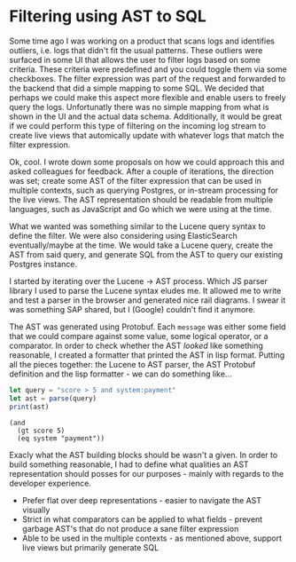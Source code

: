 # Filtering using AST to SQL

Some time ago I was working on a product that scans logs and identifies outliers, i.e. logs that didn't fit the usual patterns. 
These outliers were surfaced in some UI that allows the user to filter logs based on some criteria. 
These criteria were predefined and you could toggle them via some checkboxes. 
The filter expression was part of the request and forwarded to the backend that did a simple mapping to some SQL. 
We decided that perhaps we could make this aspect more flexible and enable users to freely query the logs. 
Unfortunatly there was no simple mapping from what is shown in the UI and the actual data schema. 
Additionally, it would be great if we could perform this type of filtering on the incoming log stream to create live views that automically update with whatever logs that match the filter expression.

Ok, cool. 
I wrote down some proposals on how we could approach this and asked colleagues for feedback. 
After a couple of iterations, the direction was set; create some AST of the filter expression that can be used in multiple contexts, such as querying Postgres, or in-stream processing for the live views. 
The AST representation should be readable from multiple languages, such as JavaScript and Go which we were using at the time.

What we wanted was something similar to the Lucene query syntax to define the filter. 
We were also considering using ElasticSearch eventually/maybe at the time. 
We would take a Lucene query, create the AST from said query, and generate SQL from the AST to query our existing Postgres instance. 

I started by iterating over the Lucene -> AST process. Which JS parser library I used to parse the Lucene syntax eludes me. 
It allowed me to write and test a parser in the browser and generated nice rail diagrams. 
I swear it was something SAP shared, but I (Google) couldn't find it anymore. 

The AST was generated using Protobuf. 
Each `message` was either some field that we could compare against some value, some logical operator, or a comparator. 
In order to check whether the AST *looked* like something reasonable, I created a formatter that printed the AST in lisp format.
Putting all the pieces together: the Lucene to AST parser, the AST Protobuf definition and the lisp formatter - we can do something like...

```javascript
let query = "score > 5 and system:payment"
let ast = parse(query)
print(ast)
```

```
(and 
  (gt score 5) 
  (eq system "payment"))
```

Exacly what the AST building blocks should be wasn't a given. 
In order to build something reasonable, I had to define what qualities an AST representation should posses for our purposes - mainly with regards to the developer experience. 
* Prefer flat over deep representations - easier to navigate the AST visually
* Strict in what comparators can be applied to what fields - prevent garbage AST's that do not produce a sane filter expression
* Able to be used in the multiple contexts - as mentioned above, support live views but primarily generate SQL 



